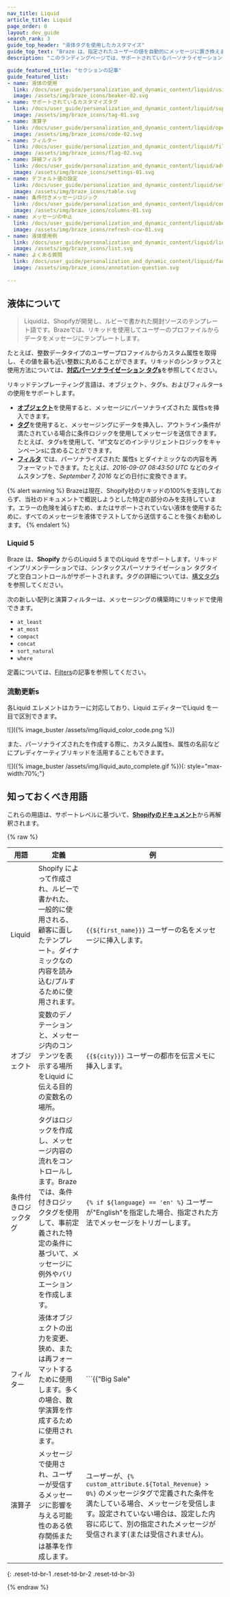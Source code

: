 ```yaml
---
nav_title: Liquid
article_title: Liquid
page_order: 0
layout: dev_guide
search_rank: 3
guide_top_header: "液体タグを使用したカスタマイズ"
guide_top_text: "Braze は、指定されたユーザーの値を自動的にメッセージに置き換えます。中括弧の2組の内側に式を置き、補間値を使用していることをBrazeに通知します。これらの括弧内では、置換するユーザーの数値は、先頭にドル記号を付けた括弧で囲む必要があります。<br><br>Liquidの詳細については、ガイド付きの<b><a href='https://learning.braze.com/path/dynamic-personalization-with-liquid'>Liquid</a></b>Braze 学習 パスでダイナミックパーソナライゼーションをご覧ください!"
description: "このランディングページでは、サポートされているパーソナライゼーション タグs、フィルターs、設定 デフォルトバリューなど、リキッドのすべてを網羅しています。"

guide_featured_title: "セクションの記事"
guide_featured_list:
- name: 液体の使用
  link: /docs/user_guide/personalization_and_dynamic_content/liquid/using_liquid/
  image: /assets/img/braze_icons/beaker-02.svg
- name: サポートされているカスタマイズタグ
  link: /docs/user_guide/personalization_and_dynamic_content/liquid/supported_personalization_tags/
  image: /assets/img/braze_icons/tag-01.svg
- name: 演算子
  link: /docs/user_guide/personalization_and_dynamic_content/liquid/operators/
  image: /assets/img/braze_icons/code-02.svg
- name: フィルター
  link: /docs/user_guide/personalization_and_dynamic_content/liquid/filters/
  image: /assets/img/braze_icons/flag-02.svg
- name: 詳細フィルタ
  link: /docs/user_guide/personalization_and_dynamic_content/liquid/advanced_filters/
  image: /assets/img/braze_icons/settings-01.svg
- name: デフォルト値の設定
  link: /docs/user_guide/personalization_and_dynamic_content/liquid/setting_default_values/
  image: /assets/img/braze_icons/table.svg
- name: 条件付きメッセージロジック
  link: /docs/user_guide/personalization_and_dynamic_content/liquid/conditional_logic/
  image: /assets/img/braze_icons/columns-01.svg
- name: メッセージの中止
  link: /docs/user_guide/personalization_and_dynamic_content/liquid/aborting_messages/
  image: /assets/img/braze_icons/refresh-ccw-01.svg
- name: 液体使用例
  link: /docs/user_guide/personalization_and_dynamic_content/liquid/liquid_use_cases/
  image: /assets/img/braze_icons/list.svg
- name: よくある質問
  link: /docs/user_guide/personalization_and_dynamic_content/liquid/faq/
  image: /assets/img/braze_icons/annotation-question.svg
  
---
```


## 液体について

> Liquidは、Shopifyが開発し、ルビーで書かれた開封ソースのテンプレート語です。Brazeでは、リキッドを使用してユーザーのプロファイルからデータをメッセージにテンプレートします。 

たとえば、整数データタイプのユーザープロファイルからカスタム属性を取得し、その値を最も近い整数に丸めることができます。リキッドのシンタックスと使用方法については、[**対応パーソナライゼーション タグs**][1]を参照してください。

リキッドテンプレーティング言語は、オブジェクト、タグs、およびフィルターs の使用をサポートします。

- [**オブジェクト**]({{site.baseurl}}/user_guide/personalization_and_dynamic_content/liquid/)を使用すると、メッセージにパーソナライズされた 属性sを挿入できます。
- [**タグ**]({{site.baseurl}}/user_guide/personalization_and_dynamic_content/liquid/supported_personalization_tags/)を使用すると、メッセージングにデータを挿入し、アウトライン条件が満たされている場合に条件ロジックを使用してメッセージを送信できます。たとえば、タグsを使用して、"if"文などのインテリジェントロジックをキャンペーンsに含めることができます。
- [**フィルタ**]({{site.baseurl}}/user_guide/personalization_and_dynamic_content/liquid/filters/) では、パーソナライズされた 属性s とダイナミックなの内容を再フォーマットできます。たとえば、*2016-09-07 08:43:50 UTC* などのタイムスタンプを、*September 7, 2016* などの日付に変換できます。

{% alert warning %}
Brazeは現在、Shopify社のリキッドの100%を支持しておらず、当社のドキュメントで概説しようとした特定の部分のみを支持しています。エラーの危険を減らすため、またはサポートされていない液体を使用するために、すべてのメッセージを液体でテストしてから送信することを強くお勧めします。
{% endalert %}

### Liquid 5

Braze は、**Shopify** からのLiquid 5 までのLiquid をサポートします。リキッドインプリメンテーションでは、シンタックスパーソナライゼーション タグタイプと空白コントロールがサポートされます。タグの詳細については、[構文タグs]({{site.baseurl}}/user_guide/personalization_and_dynamic_content/liquid/supported_personalization_tags/#syntax-tags)を参照してください。

次の新しい配列と演算フィルターは、メッセージングの構築時にリキッドで使用できます。
- `at_least`
- `at_most`
- `compact`
- `concat`
- `sort_natural`
- `where`

定義については、[Filters]({{site.baseurl}}/user_guide/personalization_and_dynamic_content/liquid/filters/)の記事を参照してください。

### 流動更新s

各Liquid エレメントはカラーに対応しており、Liquid エディターでLiquid を一目で区別できます。

![]({% image_buster /assets/img/liquid_color_code.png %})

また、パーソナライズされたを作成する際に、カスタム属性s、属性の名前などにプレディケーティブリキッドを活用することもできます。

![]({% image_buster /assets/img/liquid_auto_complete.gif %}){: style="max-width:70%;"}


## 知っておくべき用語

これらの用語は、サポートレベルに基づいて、[**Shopifyのドキュメント**](https://shopify.github.io/liquid/basics/introduction/)から再解釈されます。

{% raw %}

| 用語 | 定義 | 例 |  
|---|---|---|
| Liquid | Shopify によって作成され、ルビーで書かれた、一般的に使用される、顧客に面したテンプレート。ダイナミックなの内容を読み込む/プルするために使用されます。 | `{{${first_name}}}` ユーザーの名をメッセージに挿入します。 |
| オブジェクト | 変数のデノテーションと、メッセージ内のコンテンツを表示する場所をLiquid に伝える目的の変数名の場所。 | `{{${city}}}` ユーザーの都市を伝言メモに挿入します。 |
| 条件付きロジックタグ | タグはロジックを作成し、メッセージ内容の流れをコントロールします。Braze では、条件付きロジックタグを使用して、事前定義された特定の条件に基づいて、メッセージに例外やバリエーションを作成します。 | ```{% if ${language} == 'en' %}``` ユーザーが"English"を指定した場合、指定された方法でメッセージをトリガーします。 |
| フィルター | 液体オブジェクトの出力を変更、狭め、または再フォーマットするために使用します。多くの場合、数学演算を作成するために使用されます。 | ```{{"Big Sale" | upcase}}``` "Big Sale"という単語が、メッセージの中でear as "BIG SALE"をアプリします。 |
| 演算子 | メッセージで使用され、ユーザーが受信するメッセージに影響を与える可能性のある依存関係または基準を作成します。 | ユーザーが、`{% custom_attribute.${Total_Revenue} > 0%}` のメッセージタグで定義された条件を満たしている場合、メッセージを受信します。設定されていない場合は、設定した内容に応じて、別の指定されたメッセージが受信されます(または受信されません)。 |
{: .reset-td-br-1 .reset-td-br-2 .reset-td-br-3}

{% endraw %}

<br>

[1]: {{site.baseurl}}/user_guide/personalization_and_dynamic_content/liquid/supported_personalization_tags/
